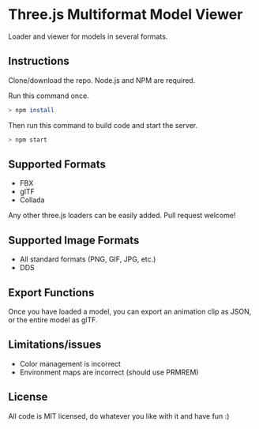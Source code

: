 # Three.js Multiformat Model Viewer

Loader and viewer for models in several formats.

## Instructions

Clone/download the repo. Node.js and NPM are required.

Run this command once.

``` bash
> npm install
```

Then run this command to build code and start the server.

``` bash
> npm start
```

## Supported Formats

* FBX
* glTF
* Collada

Any other three.js loaders can be easily added. Pull request welcome!

## Supported Image Formats

* All standard formats (PNG, GIF, JPG, etc.)
* DDS

## Export Functions

Once you have loaded a model, you can export an animation clip as JSON, or the entire model as glTF.

## Limitations/issues

* Color management is incorrect
* Environment maps are incorrect (should use PRMREM)

## License

All code is MIT licensed, do whatever you like with it and have fun :) 
